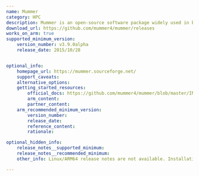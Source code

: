 ```yaml
---
name: Mummer
category: HPC
description: Mummer is an open-source software package widely used in bioinformatics to align DNA sequences.
download_url: https://github.com/mummer4/mummer/releases
works_on_arm: true
supported_minimum_version:
    version_number: v3.9.0alpha
    release_date: 2015/10/28


optional_info:
    homepage_url: https://mummer.sourceforge.net/
    support_caveats:
    alternative_options:
    getting_started_resources:
        official_docs: https://github.com/mummer4/mummer/blob/master/INSTALL.md
        arm_content:
        partner_content:
    arm_recommended_minimum_version:
        version_number:
        release_date:
        reference_content:
        rationale:

optional_hidden_info:
    release_notes__supported_minimum:
    release_notes__recommended_minimum:
    other_info: Linux/ARM64 release notes are not available. Installation and testing are done via the [tar archive](https://github.com/mummer4/mummer/releases/tag/v3.9.0alpha).

---
```


